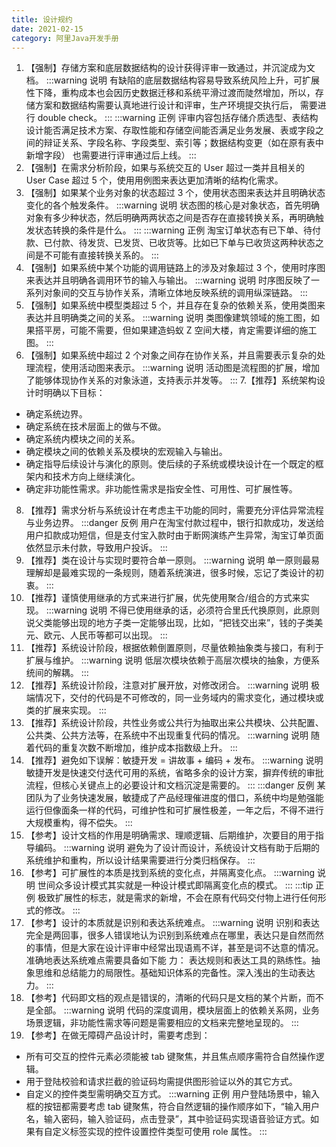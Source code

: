 ```yaml
---
title: 设计规约
date: 2021-02-15
category: 阿里Java开发手册
---
```

1. 【强制】存储方案和底层数据结构的设计获得评审一致通过，并沉淀成为文档。
:::warning 说明
有缺陷的底层数据结构容易导致系统风险上升，可扩展性下降，重构成本也会因历史数据迁移和系统平滑过渡而陡然增加，所以，存储方案和数据结构需要认真地进行设计和评审，生产环境提交执行后，
需要进行 double check。
:::
:::warning 正例
评审内容包括存储介质选型、表结构设计能否满足技术方案、存取性能和存储空间能否满足业务发展、表或字段之间的辩证关系、字段名称、字段类型、索引等；数据结构变更（如在原有表中新增字段）
也需要进行评审通过后上线。
:::
2. 【强制】在需求分析阶段，如果与系统交互的 User 超过一类并且相关的 User Case 超过 5 个，使用用例图来表达更加清晰的结构化需求。
3. 【强制】如果某个业务对象的状态超过 3 个，使用状态图来表达并且明确状态变化的各个触发条件。
:::warning 说明
状态图的核心是对象状态，首先明确对象有多少种状态，然后明确两两状态之间是否存在直接转换关系，再明确触发状态转换的条件是什么。
:::
:::warning 正例
淘宝订单状态有已下单、待付款、已付款、待发货、已发货、已收货等。比如已下单与已收货这两种状态之间是不可能有直接转换关系的。
:::
4. 【强制】如果系统中某个功能的调用链路上的涉及对象超过 3 个，使用时序图来表达并且明确各调用环节的输入与输出。
:::warning 说明
时序图反映了一系列对象间的交互与协作关系，清晰立体地反映系统的调用纵深链路。
:::
5. 【强制】如果系统中模型类超过 5 个，并且存在复杂的依赖关系，使用类图来表达并且明确类之间的关系。
:::warning 说明
类图像建筑领域的施工图，如果搭平房，可能不需要，但如果建造蚂蚁 Z 空间大楼，肯定需要详细的施工图。
:::
6. 【强制】如果系统中超过 2 个对象之间存在协作关系，并且需要表示复杂的处理流程，使用活动图来表示。
:::warning 说明
活动图是流程图的扩展，增加了能够体现协作关系的对象泳道，支持表示并发等。
:::
7.【推荐】系统架构设计时明确以下目标： 
- 确定系统边界。
- 确定系统在技术层面上的做与不做。
- 确定系统内模块之间的关系。
- 确定模块之间的依赖关系及模块的宏观输入与输出。 
- 确定指导后续设计与演化的原则。使后续的子系统或模块设计在一个既定的框架内和技术方向上继续演化。
- 确定非功能性需求。非功能性需求是指安全性、可用性、可扩展性等。
8. 【推荐】需求分析与系统设计在考虑主干功能的同时，需要充分评估异常流程与业务边界。
:::danger 反例
用户在淘宝付款过程中，银行扣款成功，发送给用户扣款成功短信，但是支付宝入款时由于断网演练产生异常，淘宝订单页面依然显示未付款，导致用户投诉。
:::
9. 【推荐】类在设计与实现时要符合单一原则。
:::warning 说明
单一原则最易理解却是最难实现的一条规则，随着系统演进，很多时候，忘记了类设计的初衷。
:::
10. 【推荐】谨慎使用继承的方式来进行扩展，优先使用聚合/组合的方式来实现。
:::warning 说明
不得已使用继承的话，必须符合里氏代换原则，此原则说父类能够出现的地方子类一定能够出现，比如，“把钱交出来”，钱的子类美元、欧元、人民币等都可以出现。
:::
11. 【推荐】系统设计阶段，根据依赖倒置原则，尽量依赖抽象类与接口，有利于扩展与维护。
:::warning 说明
低层次模块依赖于高层次模块的抽象，方便系统间的解耦。
:::
12. 【推荐】系统设计阶段，注意对扩展开放，对修改闭合。
:::warning 说明
极端情况下，交付的代码是不可修改的，同一业务域内的需求变化，通过模块或类的扩展来实现。
:::
13. 【推荐】系统设计阶段，共性业务或公共行为抽取出来公共模块、公共配置、公共类、公共方法等，在系统中不出现重复代码的情况。
:::warning 说明
随着代码的重复次数不断增加，维护成本指数级上升。
:::
14. 【推荐】避免如下误解：敏捷开发 = 讲故事 + 编码 + 发布。
:::warning 说明
敏捷开发是快速交付迭代可用的系统，省略多余的设计方案，摒弃传统的审批流程，但核心关键点上的必要设计和文档沉淀是需要的。
:::
:::danger 反例
某团队为了业务快速发展，敏捷成了产品经理催进度的借口，系统中均是勉强能运行但像面条一样的代码，可维护性和可扩展性极差，一年之后，不得不进行大规模重构，得不偿失。
:::
15. 【参考】设计文档的作用是明确需求、理顺逻辑、后期维护，次要目的用于指导编码。
:::warning 说明
避免为了设计而设计，系统设计文档有助于后期的系统维护和重构，所以设计结果需要进行分类归档保存。
:::
16. 【参考】可扩展性的本质是找到系统的变化点，并隔离变化点。
:::warning 说明
世间众多设计模式其实就是一种设计模式即隔离变化点的模式。
:::
:::tip 正例
极致扩展性的标志，就是需求的新增，不会在原有代码交付物上进行任何形式的修改。
:::
17. 【参考】设计的本质就是识别和表达系统难点。
:::warning 说明
识别和表达完全是两回事，很多人错误地认为识别到系统难点在哪里，表达只是自然而然的事情，但是大家在设计评审中经常出现语焉不详，甚至是词不达意的情况。准确地表达系统难点需要具备如下能
力： 表达规则和表达工具的熟练性。抽象思维和总结能力的局限性。基础知识体系的完备性。深入浅出的生动表达力。
:::
18. 【参考】代码即文档的观点是错误的，清晰的代码只是文档的某个片断，而不是全部。
:::warning 说明
代码的深度调用，模块层面上的依赖关系网，业务场景逻辑，非功能性需求等问题是需要相应的文档来完整地呈现的。
:::
19. 【参考】在做无障碍产品设计时，需要考虑到：
- 所有可交互的控件元素必须能被 tab 键聚焦，并且焦点顺序需符合自然操作逻辑。 
- 用于登陆校验和请求拦截的验证码均需提供图形验证以外的其它方式。
- 自定义的控件类型需明确交互方式。
:::warning 正例
用户登陆场景中，输入框的按钮都需要考虑 tab 键聚焦，符合自然逻辑的操作顺序如下，“输入用户名，输入密码，输入验证码，点击登录”，其中验证码实现语音验证方式。如果有自定义标签实现的控件设置控件类型可使用 role 属性。
:::